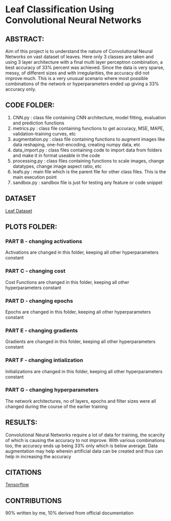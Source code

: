 # Leaf Classification Using Convolutional Neural Networks

**ABSTRACT**:
-----------------------------------------------------------------------------------------

Aim of this project is to understand the nature of Convolutional Neural Networks on vast 
dataset of leaves. Here only 3 classes are taken and using 3 layer architecture with a 
final multi layer perceptron combination, a best accuracy of 33% percent was achieved. 
Since the data is very sparse, messy, of different sizes and with irregularities, the
accuracy did not improve much. This is a very unusual scenario where most possible 
combinations of the network or hyperparameters ended up giving a 33% accuracy only.

**CODE FOLDER**:
------------------------------------------------------------------------------------------

1. CNN.py          :  class file containing CNN architecture, model fitting, evaluation and prediction functions </br>
2. metrics.py      :  class file containing functions to get accuracy, MSE, MAPE, validation-training curves, etc </br>
3. augmentation.py :  class file containing functions to augment images like data reshaping, one-hot-encoding, creating numpy data, etc </br>
4. data_import.py  :  class files containing code to import data from folders and make it in format useable in the code </br>
5. processing.py   :  class files containing functions to scale images, change datatypes, change image aspect ratio, etc </br>
6. leafs.py        :  main file which is the parent file for other class files. This is the main execution point </br>
7. sandbox.py      :  sandbox file is just for testing any feature or code snippet </br>


**DATASET**
------------------------------------------------------------------------------------------
[Leaf Dataset](http://leafsnap.com/dataset/)


**PLOTS FOLDER**:
-------------------------------------------------------------------------------------------


### PART B - changing activations
Activations are changed in this folder, keeping all other hyperparameters constant


### PART C - changing cost
Cost Functions are changed in this folder, keeping all other hyperparameters constant


### PART D - changing epochs
Epochs are changed in this folder, keeping all other hyperparameters constant


### PART E - changing gradients
Gradients are changed in this folder, keeping all other hyperparameters constant


### PART F - changing intialization
Initializations are changed in this folder, keeping all other hyperparameters constant


### PART G - changing hyperparameters
The network architectures, no of layers, epochs and filter sizes were all changed during 
the course of the earlier training


**RESULTS**:
---------------------------------------------------------------------------------------

Convolutional Neural Networks require a lot of data for training, the scarcity of which 
is causing the accuracy to not improve. With various combinations too, the accuracy ends 
up being 33% only which is below average. Data augmentation may help wherein artificial
data can be created and thus can help in increasing the accuracy

**CITATIONS**
---------------------------------------------------------------------------------------

[Tensorflow](https://www.tensorflow.org/)


**CONTRIBUTIONS**
---------------------------------------------------------------------------------------
90% written by me, 10% derived from official documentation

